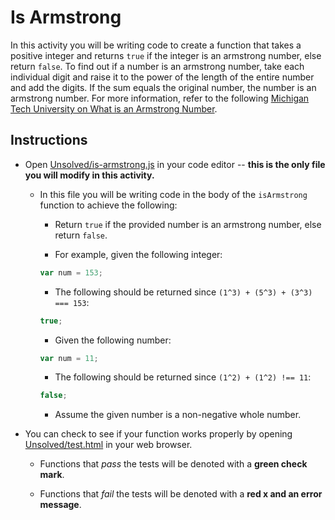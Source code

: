 # Is Armstrong

In this activity you will be writing code to create a function that takes a positive integer and returns `true` if the integer is an armstrong number, else return `false`. To find out if a number is an armstrong number, take each individual digit and raise it to the power of the length of the entire number and add the digits. If the sum equals the original number, the number is an armstrong number. For more information, refer to the following [Michigan Tech University on What is an Armstrong Number](https://pages.mtu.edu/~shene/COURSES/cs201/NOTES/chap04/arms.html).

## Instructions

* Open [Unsolved/is-armstrong.js](Unsolved/is-armstrong.js) in your code editor -- **this is the only file you will modify in this activity.**

  * In this file you will be writing code in the body of the `isArmstrong` function to achieve the following:

    * Return `true` if the provided number is an armstrong number, else return `false`.

    * For example, given the following integer:

    ```js
    var num = 153;
    ```

    * The following should be returned since `(1^3) + (5^3) + (3^3) === 153`:

    ```js
    true;
    ```

    * Given the following number:

    ```js
    var num = 11;
    ```

    * The following should be returned since `(1^2) + (1^2) !== 11`:

    ```js
    false;
    ```

    * Assume the given number is a non-negative whole number.

* You can check to see if your function works properly by opening [Unsolved/test.html](Unsolved/test.html) in your web browser.

  * Functions that _pass_ the tests will be denoted with a **green check mark**.

  * Functions that _fail_ the tests will be denoted with a **red x and an error message**.
